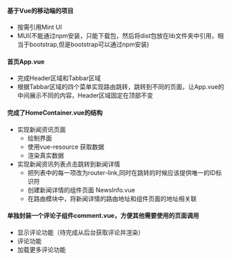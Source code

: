 #### 基于Vue的移动端的项目
- 按需引用Mint UI
- MUI(不能通过npm安装，只能下载包，然后将dist包放在lib文件夹中引用，相当于bootstrap,但是bootstrap可以通过npm安装)
#### 首页App.vue
- 完成Header区域和Tabbar区域
- 根据Tabbar区域的四个菜单实现路由跳转，跳转到不同的页面，让App.vue的中间展示不同的内容，Header区域固定在顶部不变
#### 完成了HomeContainer.vue的结构
  - 实现新闻资讯页面
     - 绘制界面
     - 使用vue-resource 获取数据
     - 渲染真实数据
  - 实现新闻资讯列表点击跳转到新闻详情
     - 把列表中的每一项改为router-link,同时在跳转的时候应该提供唯一的ID标识符
     - 创建新闻详情的组件页面 NewsInfo.vue
     - 在路由模块中，将新闻详情的路由地址和组件页面的地址相关联

#### 单独封装一个评论子组件comment.vue，方便其他需要使用的页面调用
- 显示评论功能（待完成从后台获取评论并渲染）
- 评论功能
- 加载更多评论功能